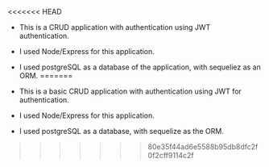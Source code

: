 <<<<<<< HEAD
- This is a CRUD application with authentication using JWT authentication.

- I used Node/Express for this application.

- I used postgreSQL as a database of the application, with sequeliez as an ORM.
=======
- This is a basic CRUD application with authentication using JWT for authentication.
  
- I used Node/Express for this application.

- I used postgreSQL as a database, with sequelize as the ORM.
>>>>>>> 80e35f44ad6e5588b95db8dfc2f0f2cff9114c2f
